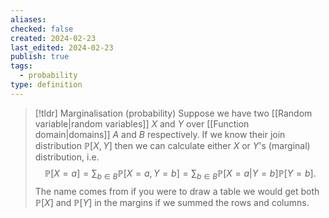 ```yaml
---
aliases: 
checked: false
created: 2024-02-23
last_edited: 2024-02-23
publish: true
tags:
  - probability
type: definition
---
```

>[!tldr] Marginalisation (probability)
>Suppose we have two [[Random variable|random variables]] $X$ and $Y$ over [[Function domain|domains]] $A$ and $B$ respectively. If we know their join distribution $\mathbb{P}[X, Y]$ then we can calculate either $X$ or $Y$'s (marginal) distribution, i.e.
>$$\mathbb{P}[X = a] = \sum_{b \in B} \mathbb{P}[X=a, Y=b] = \sum_{b \in B} \mathbb{P}[X=a | Y=b] \mathbb{P}[Y=b].$$
>The name comes from if you were to draw a table we would get both $\mathbb{P}[X]$ and $\mathbb{P}[Y]$ in the margins if we summed the rows and columns.

